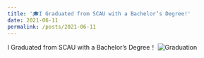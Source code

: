```yaml
---
title: '🎓I Graduated from SCAU with a Bachelor’s Degree!'
date: 2021-06-11
permalink: /posts/2021-06-11
---
```

I Graduated from SCAU with a Bachelor’s Degree！
![Graduation](https://rengshu-li.github.io/academicpages/images/scau-graduation.png)
